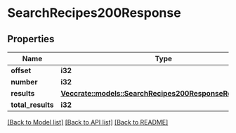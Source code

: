 # SearchRecipes200Response

## Properties

Name | Type | Description | Notes
------------ | ------------- | ------------- | -------------
**offset** | **i32** |  | 
**number** | **i32** |  | 
**results** | [**Vec<crate::models::SearchRecipes200ResponseResultsInner>**](searchRecipes_200_response_results_inner.md) |  | 
**total_results** | **i32** |  | 

[[Back to Model list]](../README.md#documentation-for-models) [[Back to API list]](../README.md#documentation-for-api-endpoints) [[Back to README]](../README.md)


